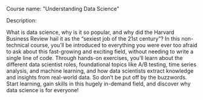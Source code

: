 Course name:
"Understanding Data Science"

Description:

What is data science, why is it so popular, and why did the Harvard Business Review hail it as the “sexiest job of the 21st century”? 
In this non-technical course, you’ll be introduced to everything you were ever too afraid to ask about this fast-growing and exciting field, without needing to write a single line of code. 
Through hands-on exercises, you’ll learn about the different data scientist roles, foundational topics like A/B testing, time series analysis, and machine learning, and how data scientists extract knowledge and insights from real-world data. 
So don’t be put off by the buzzwords. Start learning, gain skills in this hugely in-demand field, and discover why data science is for everyone!
